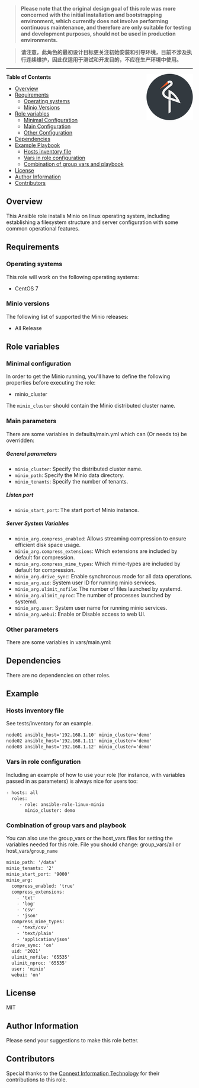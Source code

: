 >__Please note that the original design goal of this role was more concerned with the initial installation and bootstrapping environment, which currently does not involve performing continuous maintenance, and therefore are only suitable for testing and development purposes,  should not be used in production environments.__

>__请注意，此角色的最初设计目标更关注初始安装和引导环境，目前不涉及执行连续维护，因此仅适用于测试和开发目的，不应在生产环境中使用。__
___

<p><img src="https://raw.githubusercontent.com/goldstrike77/goldstrike77.github.io/master/img/logo/logo_minio.png" align="right" /></p>

__Table of Contents__

- [Overview](#overview)
- [Requirements](#requirements)
  * [Operating systems](#operating-systems)
  * [Minio Versions](#Minio-versions)
- [ Role variables](#Role-variables)
  * [Minimal Configuration](#minimal-configuration)
  * [Main Configuration](#Main-parameters)
  * [Other Configuration](#Other-parameters)
- [Dependencies](#dependencies)
- [Example Playbook](#example-playbook)
  * [Hosts inventory file](#Hosts-inventory-file)
  * [Vars in role configuration](#vars-in-role-configuration)
  * [Combination of group vars and playbook](#combination-of-group-vars-and-playbook)
- [License](#license)
- [Author Information](#author-information)
- [Contributors](#Contributors)

## Overview
This Ansible role installs  Minio on linux operating system, including establishing a filesystem structure and server configuration with some common operational features.

## Requirements
### Operating systems
This role will work on the following operating systems:

  * CentOS 7

### Minio versions

The following list of supported the Minio releases:

* All Release

## Role variables
### Minimal configuration

In order to get the Minio running, you'll have to define the following properties before executing the role:

* minio_cluster

The `minio_cluster` should contain the Minio distributed cluster name.

### Main parameters #
There are some variables in defaults/main.yml which can (Or needs to) be overridden:

##### General parameters
* `minio_cluster`: Specify the distributed cluster name.
* `minio_path`: Specify the Minio data directory.
* `minio_tenants`: Specify the number of tenants.

##### Listen port
* `minio_start_port`: The start port of Minio instance.

##### Server System Variables
* `minio_arg.compress_enabled`: Allows streaming compression to ensure efficient disk space usage.
* `minio_arg.compress_extensions`: Which extensions are included by default for compression.
* `minio_arg.compress_mime_types`: Which mime-types are included by default for compression.
* `minio_arg.drive_sync`: Enable synchronous mode for all data operations.
* `minio_arg.uid`: System user ID for running minio services.
* `minio_arg.ulimit_nofile`: The number of files launched by systemd.
* `minio_arg.ulimit_nproc`: The number of processes launched by systemd.
* `minio_arg.user`:  System user name for running minio services.
* `minio_arg.webui`: Enable or Disable access to web UI.

### Other parameters
There are some variables in vars/main.yml:

## Dependencies
There are no dependencies on other roles.

## Example

### Hosts inventory file
See tests/inventory for an example.

    node01 ansible_host='192.168.1.10' minio_cluster='demo'
    node02 ansible_host='192.168.1.11' minio_cluster='demo'
    node03 ansible_host='192.168.1.12' minio_cluster='demo'

### Vars in role configuration
Including an example of how to use your role (for instance, with variables passed in as parameters) is always nice for users too:

    - hosts: all
      roles:
         - role: ansible-role-linux-minio
           minio_cluster: demo

### Combination of group vars and playbook
You can also use the group_vars or the host_vars files for setting the variables needed for this role. File you should change: group_vars/all or host_vars/`group_name`

    minio_path: '/data'
    minio_tenants: '2'
    minio_start_port: '9000'
    minio_arg:
      compress_enabled: 'true'
      compress_extensions:
        - 'txt'
        - 'log'
        - 'csv'
        - 'json'
      compress_mime_types:
        - 'text/csv'
        - 'text/plain'
        - 'application/json'
      drive_sync: 'on'
      uid: '2021'
      ulimit_nofile: '65535'
      ulimit_nproc: '65535'
      user: 'minio'
      webui: 'on'

## License

MIT

## Author Information
Please send your suggestions to make this role better.

## Contributors
Special thanks to the [Connext Information Technology](http://www.connext.com.cn) for their contributions to this role.